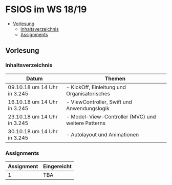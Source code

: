 # FSIOS im WS 18/19

- [Vorlesung](#vorlesung)
  - [Inhaltsverzeichnis](#inhaltsverzeichnis)
  - [Assignments](#assignments)

## Vorlesung

### Inhaltsverzeichnis

| Datum | Themen                                      |
| ----- | ------------------------------------------- |
| 09.10.18 um 14 Uhr in 3.245   | - KickOff, Einleitung und Organisatorisches |
| 16.10.18 um 14 Uhr in 3.245   | - ViewController, Swift und Anwendungslogik |
| 23.10.18 um 14 Uhr in 3.245   | - Model-View-Controller (MVC) und weitere Patterns |
| 30.10.18 um 14 Uhr in 3.245   | - Autolayout und Animationen |

### Assignments

| Assignment | Eingereicht |
| ---------- | ----------- |
| 1          | TBA         |
